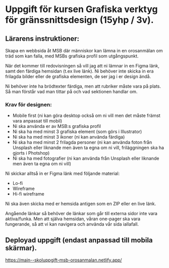 # Uppgift för kursen Grafiska verktyg för gränssnittsdesign (15yhp / 3v).
## Lärarens instruktioner:

Skapa en webbsida åt MSB där människor kan lämna in en orosanmälan om träd som kan falla, med MSBs grafiska profil som utgångspunkt. 


När det kommer till redovisningen så vill jag att ni lämnar in en Figma länk, samt den färdiga hemsidan (t.ex live länk). Ni behöver inte skicka in era frilagda bilder eller de grafiska elementen, de ser jag i er design ändå.
 
Ni behöver inte ha brödtexter färdiga, men att rubriker måste vara på plats. Så man förstår vad man tittar på och vad sektionen handlar om.

 

### Krav för designen:

- Mobile first (ni kan göra desktop också om ni vill men det måste främst vara anpassat till mobil)
- Ni ska använda er av MSB:s grafiska profil
- Ni ska ha med minst 3 grafiska element (som görs i Illustrator)
- Ni ska ha med minst 3 ikoner (ni kan använda färdiga)
- Ni ska ha med minst 2 frilagda personer (ni kan använda foton från Unsplash eller liknande men även ta egna om ni vill, friläggningen ska ha gjorts i Photshop)
- Ni ska ha med fotografier (ni kan använda från Unsplash eller liknande men även ta egna om ni vill)

Ni skickar alltså in er Figma länk med följande material:
- Lo-fi
- Wireframe
- Hi-fi wireframe

Ni ska även skicka med er hemsida antigen som en ZIP eller en live länk.

Angående länkar så behöver de länkar som går till externa sidor inte vara aktiva/funka. Men att själva hemsidan, våran one-pager ska vara fungerande, så att vi kan navigera och använda vår sida iallafall.

## Deployad uppgift (endast anpassad till mobila skärmar).
https://main--skoluppgift-msb-orosanmalan.netlify.app/
